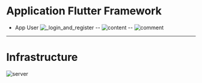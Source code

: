 # Application Flutter Framework

* App User
![_login_and_register](https://user-images.githubusercontent.com/51033703/216801496-84a2e2ea-8df2-496d-ba5c-54c3692696d3.png)
--
![_content_](https://user-images.githubusercontent.com/51033703/216802061-c760dcc4-1c01-4e0f-adb1-711e5ff5931b.png)
--
![_comment_](https://user-images.githubusercontent.com/51033703/216802064-d24f3feb-3739-4c3e-b98e-1ef389c21ada.png)
---

# Infrastructure
![server](https://user-images.githubusercontent.com/51033703/216804095-9c214938-bd1b-469c-9898-b0b889e984e4.png)
